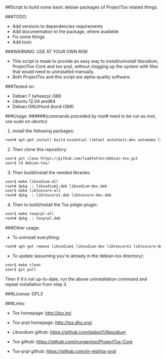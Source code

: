 ##Script to build some basic debian packages of ProjectTox related things.

###TODO:
- Add versions to dependencies requirements
- Add documentation to the package, where available
- Fix some things
- Add toxic

###WARNING: USE AT YOUR OWN RISK
 - This script is made to provide an easy way to install/uninstall libsodium, ProjectTox-Core and tox-prpl, without clogging up the system with files that would need to uninstalled manually.
 - Both ProjectTox and this script are alpha-quality software.

###Tested on:
- Debian 7 (wheezy) i386
- Ubuntu 12.04 amd64
- Debian GNU/Hurd (hurd-i386)

###Usage:
######(commands preceded by root# need to be run as root, use sudo on ubuntu)
1. Install the following packages:
```bash
root# apt-get install build-essential libtool autotools-dev automake libconfig-dev ncurses-dev libpurple-dev libglib2.0-dev check
```

2. Then clone this repository:
```bash
user$ git clone https://github.com/loadletter/debian-tox.git
user$ cd debian-tox/
```

3. Then build/install the needed libraries:
```bash
user$ make libsodium-all
root# dpkg -i libsodium1.deb libsodium-dev.deb
user$ make libtoxcore-all
root# dpkg -i libtoxcore1.deb libtoxcore-dev.deb
```

4. Then to build/install the Tox pidgin plugin:
```bash
user$ make toxprpl-all
root# dpkg -i toxprpl.deb
```


###Other usage:

- To uninstall everything:
```bash
root# apt-get remove libsodium1 libsodium-dev libtoxcore1 libtoxcore-dev toxprpl
```

- To update (assuming you're already in the debian-tox directory):
```bash
user$ make clean
user$ git pull
```
Then if it's not up-to-date, run the above uninstallation command and repeat installation from step 3.


###License:
GPL3

###Links:
- Tox homepage: http://tox.im/
- Tox-prpl homepage: http://tox.dhs.org/

- Libsodium github: https://github.com/jedisct1/libsodium
- Tox github: https://github.com/irungentoo/ProjectTox-Core
- Tox-prpl github: https://github.com/jin-eld/tox-prpl
